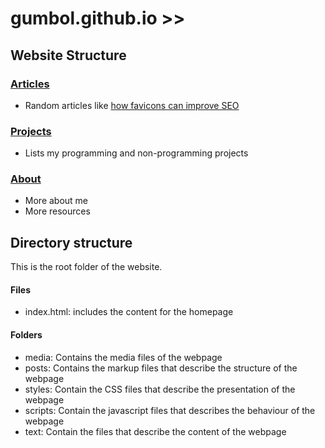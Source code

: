 # gumbol.github.io >>

## Website Structure

### [Articles](https://gumbol.github.io/posts/blog.html)
* Random articles like [how favicons can improve SEO](https://gumbol.github.io/posts/blog-intro-to-favicon.html)

### [Projects](https://gumbol.github.io/posts/my-projects.html)
* Lists my programming and non-programming projects

### [About](https://gumbol.github.io/about.html)
* More about me
* More resources

## Directory structure
This is the root folder of the website.

#### Files
* index.html: includes the content for the homepage

#### Folders
- media: Contains the media files of the webpage
- posts: Contains the markup files that describe the structure of the webpage
- styles: Contain the CSS files that describe the presentation of the webpage
- scripts: Contain the javascript files that describes the behaviour of the webpage
- text: Contain the files that describe the content of the webpage
